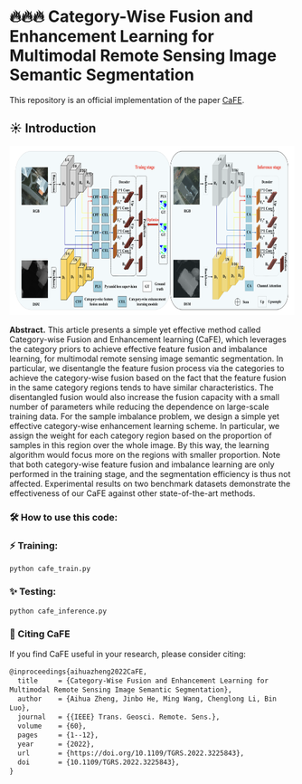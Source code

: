 # 🔥🔥🔥 Category-Wise Fusion and Enhancement Learning for Multimodal Remote Sensing Image Semantic Segmentation
This repository is an official implementation of the paper [CaFE](https://aihuazheng.github.io/publications/pdf/2022/2022-Category-Wise_Fusion_and_Enhancement_Learning_for_Multimodal_Remote_Sensing_Image_Semantic_Segmentation.pdf).

## ☀️ Introduction
<img src="./miscs/cafe.png" height = "300" alt="pipeline_cafe" />

**Abstract.** This article presents a simple yet effective method called Category-wise Fusion and Enhancement learning (CaFE), which leverages the category priors to achieve effective feature fusion and imbalance learning, for multimodal remote sensing image semantic segmentation. In particular, we disentangle the feature fusion process via the categories to achieve the category-wise fusion based on the fact that the feature fusion in the same category regions tends to have similar characteristics. The disentangled fusion would also increase the fusion capacity with a small number of parameters while reducing the dependence on large-scale training data. For the sample imbalance problem, we design a simple yet effective category-wise enhancement learning scheme. In particular, we assign the weight for each category region based on the proportion of samples in this region over the whole image. By this way, the learning algorithm would focus more on the regions with smaller proportion. Note that both category-wise feature fusion and imbalance learning are only performed in the training stage, and the segmentation efficiency is thus not affected. Experimental results on two benchmark datasets demonstrate the effectiveness of our CaFE against other state-of-the-art methods.

### 🛠️ How to use this code: 
### ⚡️ Training: 
```
python cafe_train.py
```

### ✨ Testing:
```
python cafe_inference.py
```

### 📑 Citing CaFE
If you find CaFE useful in your research, please consider citing:

```
@inproceedings{aihuazheng2022CaFE,
  title     = {Category-Wise Fusion and Enhancement Learning for Multimodal Remote Sensing Image Semantic Segmentation},
  author    = {Aihua Zheng, Jinbo He, Ming Wang, Chenglong Li, Bin Luo},
  journal   = {{IEEE} Trans. Geosci. Remote. Sens.},
  volume    = {60},
  pages     = {1--12},
  year      = {2022},
  url       = {https://doi.org/10.1109/TGRS.2022.3225843},
  doi       = {10.1109/TGRS.2022.3225843},
}
```